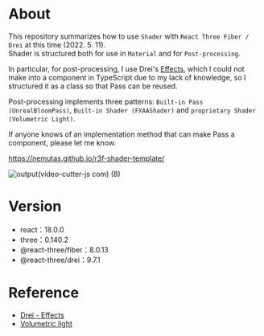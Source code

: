 # About
This repository summarizes how to use `Shader` with `React Three Fiber / Drei` at this time (2022. 5. 11).<br>
Shader is structured both for use in `Material` and for `Post-processing`.<br>

In particular, for post-processing, I use Drei's [Effects](https://github.com/pmndrs/drei#effects), which I could not make into a component in TypeScript due to my lack of knowledge, so I structured it as a class so that Pass can be reused.

Post-processing implements three patterns: `Built-in Pass (UnrealBloomPass)`, `Built-in Shader (FXAAShader)` and `proprietary Shader (Volumetric Light)`.

If anyone knows of an implementation method that can make Pass a component, please let me know.

https://nemutas.github.io/r3f-shader-template/

![output(video-cutter-js com) (8)](https://user-images.githubusercontent.com/46724121/167693608-bdc90897-a65b-40c5-aa6e-7a3ba7efbe58.gif)

# Version
- react：18.0.0
- three：0.140.2
- @react-three/fiber：8.0.13
- @react-three/drei：9.7.1

# Reference
- [Drei - Effects](https://github.com/pmndrs/drei#effects)
- [Volumetric light](https://codesandbox.io/s/volumetric-light-w633u)
